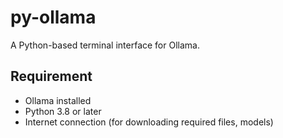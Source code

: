 # py-ollama
A Python-based terminal interface for Ollama.

## Requirement
- Ollama installed
- Python 3.8 or later
- Internet connection (for downloading required files, models)
